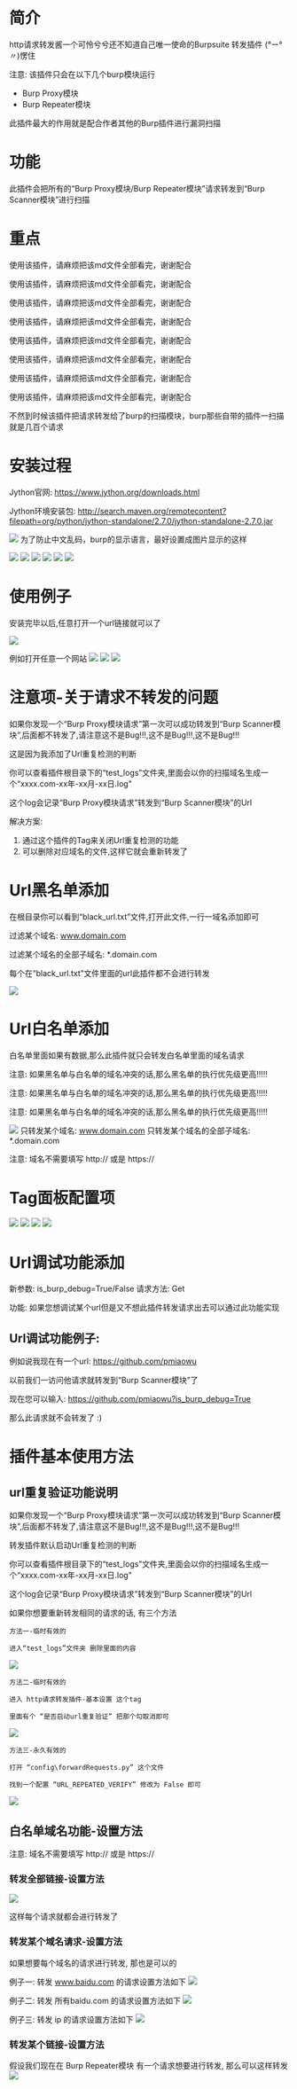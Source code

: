 # 简介

http请求转发酱一个可怜兮兮还不知道自己唯一使命的Burpsuite 转发插件 (°ー°〃)愣住

注意: 该插件只会在以下几个burp模块运行
- Burp Proxy模块
- Burp Repeater模块

此插件最大的作用就是配合作者其他的Burp插件进行漏洞扫描

# 功能

此插件会把所有的“Burp Proxy模块/Burp Repeater模块”请求转发到“Burp Scanner模块”进行扫描

# 重点

使用该插件，请麻烦把该md文件全部看完，谢谢配合

使用该插件，请麻烦把该md文件全部看完，谢谢配合

使用该插件，请麻烦把该md文件全部看完，谢谢配合

使用该插件，请麻烦把该md文件全部看完，谢谢配合

使用该插件，请麻烦把该md文件全部看完，谢谢配合

使用该插件，请麻烦把该md文件全部看完，谢谢配合

使用该插件，请麻烦把该md文件全部看完，谢谢配合

使用该插件，请麻烦把该md文件全部看完，谢谢配合

不然到时候该插件把请求转发给了burp的扫描模块，burp那些自带的插件一扫描就是几百个请求

# 安装过程

Jython官网: https://www.jython.org/downloads.html

Jython环境安装包: http://search.maven.org/remotecontent?filepath=org/python/jython-standalone/2.7.0/jython-standalone-2.7.0.jar

![](./readme/images/23.jpg)
为了防止中文乱码，burp的显示语言，最好设置成图片显示的这样

![](./readme/images/1.png)
![](./readme/images/2.png)
![](./readme/images/3.png)
![](./readme/images/14.png)
![](./readme/images/6.png)
![](./readme/images/13.png)

# 使用例子

安装完毕以后,任意打开一个url链接就可以了

![](./readme/images/15.png)

例如打开任意一个网站
![](./readme/images/7.png)
![](./readme/images/8.png)
![](./readme/images/9.png)

# 注意项-关于请求不转发的问题

如果你发现一个“Burp Proxy模块请求”第一次可以成功转发到“Burp Scanner模块”,后面都不转发了,请注意这不是Bug!!!,这不是Bug!!!,这不是Bug!!!

这是因为我添加了Url重复检测的判断

你可以查看插件根目录下的“test_logs”文件夹,里面会以你的扫描域名生成一个“xxxx.com-xx年-xx月-xx日.log"

这个log会记录“Burp Proxy模块请求”转发到“Burp Scanner模块”的Url

解决方案:
1. 通过这个插件的Tag来关闭Url重复检测的功能
2. 可以删除对应域名的文件,这样它就会重新转发了

# Url黑名单添加

在根目录你可以看到“black_url.txt”文件,打开此文件,一行一域名添加即可

过滤某个域名: www.domain.com

过滤某个域名的全部子域名: *.domain.com

每个在“black_url.txt”文件里面的url此插件都不会进行转发

![](./readme/images/4.png)

# Url白名单添加

白名单里面如果有数据,那么此插件就只会转发白名单里面的域名请求

注意: 如果黑名单与白名单的域名冲突的话,那么黑名单的执行优先级更高!!!!!

注意: 如果黑名单与白名单的域名冲突的话,那么黑名单的执行优先级更高!!!!!

注意: 如果黑名单与白名单的域名冲突的话,那么黑名单的执行优先级更高!!!!!

![](./readme/images/11.png)
只转发某个域名: www.domain.com
只转发某个域名的全部子域名: *.domain.com

注意: 域名不需要填写 http:// 或是 https://

# Tag面板配置项

![](./readme/images/5.png)
![](./readme/images/10.png)
![](./readme/images/11.png)
![](./readme/images/12.png)

# Url调试功能添加

新参数: is_burp_debug=True/False
请求方法: Get

功能: 如果您想调试某个url但是又不想此插件转发请求出去可以通过此功能实现

## Url调试功能例子:

例如说我现在有一个url: https://github.com/pmiaowu

以前我们一访问他请求就转发到“Burp Scanner模块”了

现在您可以输入: https://github.com/pmiaowu?is_burp_debug=True

那么此请求就不会转发了 :)

# 插件基本使用方法

## url重复验证功能说明

如果你发现一个“Burp Proxy模块请求”第一次可以成功转发到“Burp Scanner模块”,后面都不转发了,请注意这不是Bug!!!,这不是Bug!!!,这不是Bug!!!

转发插件默认启动Url重复检测的判断

你可以查看插件根目录下的“test_logs”文件夹,里面会以你的扫描域名生成一个“xxxx.com-xx年-xx月-xx日.log"

这个log会记录“Burp Proxy模块请求”转发到“Burp Scanner模块”的Url

如果你想要重新转发相同的请求的话, 有三个方法



```
方法一-临时有效的

进入“test_logs”文件夹 删除里面的内容
```
![](./readme/images/16.png)



```
方法二-临时有效的

进入 http请求转发插件-基本设置 这个tag

里面有个 “是否启动url重复验证” 把那个勾取消即可
```
![](./readme/images/17.png)



```
方法三-永久有效的

打开 “config\forwardRequests.py” 这个文件

找到一个配置 “URL_REPEATED_VERIFY” 修改为 False 即可
```
![](./readme/images/18.png)

## 白名单域名功能-设置方法

注意: 域名不需要填写 http:// 或是 https://

### 转发全部链接-设置方法

![](./readme/images/15.png)

这样每个请求就都会进行转发了

### 转发某个域名请求-设置方法

如果想要每个域名的请求进行转发, 那也是可以的

例子一: 转发 www.baidu.com 的请求设置方法如下
![](./readme/images/19.png)



例子二: 转发 所有baidu.com 的请求设置方法如下
![](./readme/images/20.png)


例子三: 转发 ip 的请求设置方法如下
![](./readme/images/21.png)

### 转发某个链接-设置方法

假设我们现在在 Burp Repeater模块 有一个请求想要进行转发, 那么可以这样转发
![](./readme/images/22.png)


